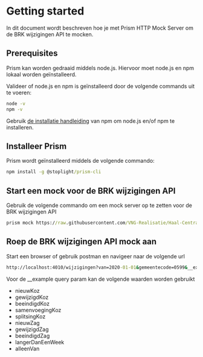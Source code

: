 # Getting started

In dit document wordt beschreven hoe je met Prism HTTP Mock Server om de BRK wijzigingen API te mocken.

## Prerequisites

Prism kan worden gedraaid middels node.js. Hiervoor moet node.js en npm lokaal worden geïnstalleerd.

Valideer of node.js en npm is geïnstalleerd door de volgende commands uit te voeren:

``` cmd
node -v
npm -v
```

Gebruik [de installatie handleiding](https://docs.npmjs.com/downloading-and-installing-node-js-and-npm) van npm om node.js en/of npm te installeren.

## Installeer Prism

Prism wordt geïnstalleerd middels de volgende commando:

``` cmd
npm install -g @stoplight/prism-cli
```

## Start een mock voor de BRK wijzigingen API

Gebruik de volgende commando om een mock server op te zetten voor de BRK wijzigingen API

``` cmd
prism mock https://raw.githubusercontent.com/VNG-Realisatie/Haal-Centraal-BRK-bevragen/feature/wijzigingsnotificatie/specificatie/BRK-Wijzigingen/openapi.yaml
```

## Roep de BRK wijzigingen API mock aan

Start een browser of gebruik postman en navigeer naar de volgende url

``` cmd
http://localhost:4010/wijzigingen?van=2020-01-01&gemeentecode=0599&__example=nieuwKoz
```

Voor de __example query param kan de volgende waarden worden gebruikt

- nieuwKoz
- gewijzigdKoz
- beeindigdKoz
- samenvoegingKoz
- splitsingKoz
- nieuwZag
- gewijzigdZag
- beeindigdZag
- langerDanEenWeek
- alleenVan
